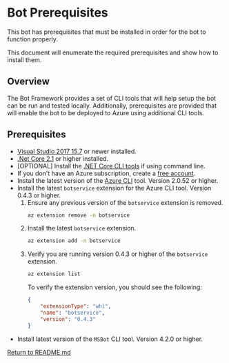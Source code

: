 ﻿# Bot Prerequisites
This bot has prerequisites that must be installed in order for the bot to function properly.

This document will enumerate the required prerequisites and show how to install them.

## Overview
The Bot Framework provides a set of CLI tools that will help setup the bot can be run and tested locally.  Additionally, prerequisites are provided that will enable the bot to be deployed to Azure using additional CLI tools.

## Prerequisites
- [Visual Studio 2017 15.7][4] or newer installed.
- [.Net Core 2.1][2] or higher installed.  
- [OPTIONAL] Install the [.NET Core CLI tools](https://docs.microsoft.com/en-us/dotnet/core/tools/?tabs=netcore2x) if using command line.
- If you don't have an Azure subscription, create a [free account][5].
- Install the latest version of the [Azure CLI][6] tool. Version 2.0.52 or higher.
- Install the latest `botservice` extension for the Azure CLI tool.  Version 0.4.3 or higher.
    1. Ensure any previous version of the `botservice` extension is removed.
        ```bash
        az extension remove -n botservice
        ```
    1. Install the latest `botservice` extension.
        ```bash
        az extension add -n botservice
        ```
    1. Verify you are running version 0.4.3 or higher of the `botservice` extension.
        ```bash
        az extension list
        ```
        To verify the extension version, you should see the following:
        ```json
        {
            "extensionType": "whl",
            "name": "botservice",
            "version": "0.4.3"
        }
        ```
- Install latest version of the `MSBot` CLI tool. Version 4.2.0 or higher.

[Return to README.md][3]


[1]: https://www.qnamaker.ai
[2]: https://dotnet.microsoft.com/download/dotnet-core/2.1
[3]: ./README.md
[4]: https://docs.microsoft.com/en-us/visualstudio/releasenotes/vs2017-relnotes
[5]: https://azure.microsoft.com/free/
[6]: https://docs.microsoft.com/cli/azure/install-azure-cli?view=azure-cli-latest
[7]: https://azure.microsoft.com/en-us/services/monitor/